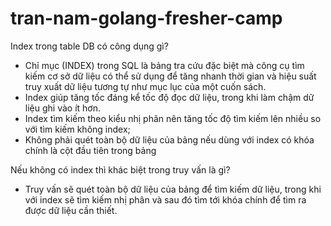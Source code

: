 # tran-nam-golang-fresher-camp

Index trong table DB có công dụng gì?

- Chỉ mục (INDEX) trong SQL là bảng tra cứu đặc biệt mà công cụ tìm kiếm cơ sở dữ liệu có thể sử dụng để tăng nhanh thời gian và hiệu suất truy xuất dữ liệu tương tự như mục lục của một cuốn sách.
- Index giúp tăng tốc đáng kể tốc độ đọc dữ liệu, trong khi làm chậm dữ liệu ghi vào ít hơn.
- Index tìm kiếm theo kiểu nhị phân nên tăng tốc độ tìm kiếm lên nhiều so với tìm kiếm không index;
- Không phải quét toàn bộ dữ liệu của bảng nếu dùng với index có khóa chính là cột đầu tiên trong bảng

Nếu không có index thì khác biệt trong truy vấn là gì?
- Truy vấn sẽ quét toàn bộ dữ liệu của bảng để tìm kiếm dữ liệu, trong khi với index sẽ tìm kiếm nhị phân và sau đó tìm tới khóa chính để tìm ra được dữ liệu cần thiết.
